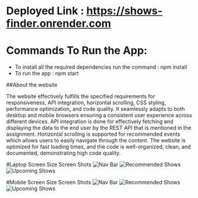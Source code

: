# Deployed Link : https://shows-finder.onrender.com

# Commands To Run the App:
 - To install all the required dependencies run the command : npm install
 - To run the app : npm start

##About the website

The website effectively fulfills the specified requirements for responsiveness, API integration, horizontal scrolling, CSS styling, performance optimization, and code quality. It seamlessly adapts to both desktop and mobile browsers ensuring a consistent user experience across different devices. API integration is done for effectively fetching and displaying the data to the end user by the REST API that is mentioned in the assignment. Horizontal scrolling is supported for recommended events which allows users to easily navigate through the content. The website is optimized for fast loading times, and the code is well-organized, clean, and documented, demonstrating high code quality.

#Laptop Screen Size Screen Shots 
![Nav Bar](https://drive.google.com/file/d/1xm0XlPNrI380Sf822_PYSHWE0MoS2Ups/view?usp=drive_link)
![Recommended Shows](https://drive.google.com/file/d/1D9GxgaCdtcgnIaEePEonDTFdNIkQXn_L/view?usp=drive_link)
![Upcoming Shows](https://drive.google.com/file/d/1211Fgpd46QJPaFhImS3aU5KeCZjqDsy1/view?usp=drive_link)

#Mobile Screen Size Screen Shots 
![Nav Bar](https://drive.google.com/file/d/1mIIQFa3hIx4kSgJ_zrPwa95jp6J2_cn6/view?usp=drive_link)
![Recommended Shows](https://drive.google.com/file/d/1b96K2PbNyHlVugge_FlVdL-pAbjDSC3U/view?usp=drive_link)
![Upcoming Shows](https://drive.google.com/file/d/1t9O3jBkU-35kHl9vhKfOowM2hCLDIHlS/view?usp=drive_link)
